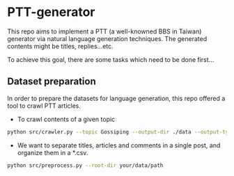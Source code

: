 # PTT-generator

This repo aims to implement a PTT (a well-knowned BBS in Taiwan) generator via natural language generation techniques. The generated contents might be titles, replies...etc.

To achieve this goal, there are some tasks which need to be done first...

## Dataset preparation
In order to prepare the datasets for language generation, this repo offered a tool to crawl PTT articles.

- To crawl contents of a given topic

```bash
python src/crawler.py --topic Gossiping --output-dir ./data --output-type json
```
- We want to separate titles, articles and comments in a single post, and organize them in a *.csv.

```bash
python src/preprocess.py --root-dir your/data/path
```
